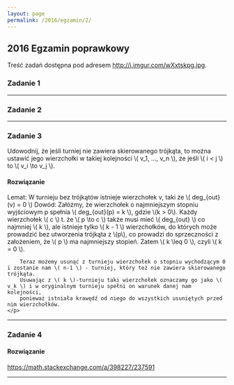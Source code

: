 ```yaml
---
layout: page
permalink: /2016/egzamin/2/
---
```


## 2016 Egzamin poprawkowy

Treść zadań dostępna pod adresem <http://i.imgur.com/wXxtskpg.jpg>.

### Zadanie 1

---

### Zadanie 2

---

### Zadanie 3

Udowodnij, że jeśli turniej nie zawiera skierowanego trójkąta, to można ustawić jego wierzchołki w takiej kolejności \\( v_1, …, v_n \\), że jeśli \\( i < j \\) to \\( v_i \\to v_j \\).

<div data-collapse>
  <h4 class="collapsible">Rozwiązanie</h4>
  <div class="solution">
    <p>
        Lemat: W turnieju bez trójkątów istnieje wierzchołek v, taki że \( deg_{out}(v) = 0 \)
        Dowód:
        Załóżmy, że wierzchołek o najmniejszym stopniu wyjściowym p spełnia \( deg_{out}(p) = k \), gdzie \(k > 0\).
        Każdy wierzchołek \( c \) t. że \( p \to c \) także musi mieć \( deg_{out} \) co najmniej \( k \), ale istnieje
        tylko \( k - 1 \) wierzchołków, do których może prowadzić bez utworzenia trójkąta z \(p\), co prowadzi do sprzeczności z założeniem, że \( p \) ma najmniejszy stopień. Zatem \( k \leq 0 \), czyli \( k = 0 \).

        Teraz możemy usunąć z turnieju wierzchołek o stopniu wychodzącym 0 i zostanie nam \( n-1 \) - turniej, który też nie zawiera skierowanego trójkąta.
        Usuwając z \( k \)-turnieju taki wierzchołek oznaczamy go jako \( v_k \) i w oryginalnym turnieju spełni on warunek danej nam kolejności,
        ponieważ istniała krawędź od niego do wszystkich usuniętych przed nim wierzchołków.
    </p>
  </div>
</div>


---

### Zadanie 4

<div data-collapse>
  <h4 class="collapsible">Rozwiązanie</h4>
  <div class="solution">
    <p>
      <a href="https://math.stackexchange.com/a/398227/237591">
        https://math.stackexchange.com/a/398227/237591
      </a>
    </p>
  </div>
</div>


---
